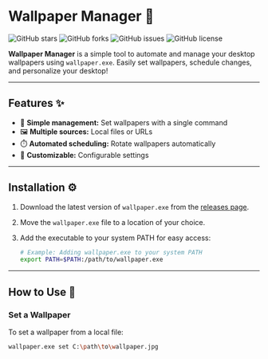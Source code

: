 # Wallpaper Manager 🎨

![GitHub stars](https://img.shields.io/github/stars/yourusername/wallpaper-manager)
![GitHub forks](https://img.shields.io/github/forks/yourusername/wallpaper-manager)
![GitHub issues](https://img.shields.io/github/issues/yourusername/wallpaper-manager)
![GitHub license](https://img.shields.io/github/license/yourusername/wallpaper-manager)

**Wallpaper Manager** is a simple tool to automate and manage your desktop wallpapers using `wallpaper.exe`. Easily set wallpapers, schedule changes, and personalize your desktop!

---

## Features ✨

- 🌟 **Simple management:** Set wallpapers with a single command
- 🖼️ **Multiple sources:** Local files or URLs
- ⏱️ **Automated scheduling:** Rotate wallpapers automatically
- 🧰 **Customizable:** Configurable settings

---

## Installation ⚙️

1. Download the latest version of `wallpaper.exe` from the [releases page](https://github.com/yourusername/wallpaper-manager/releases).
2. Move the `wallpaper.exe` file to a location of your choice.
3. Add the executable to your system PATH for easy access:

    ```bash
    # Example: Adding wallpaper.exe to your system PATH
    export PATH=$PATH:/path/to/wallpaper.exe
    ```

---

## How to Use 🚀

### Set a Wallpaper

To set a wallpaper from a local file:

```bash
wallpaper.exe set C:\path\to\wallpaper.jpg
